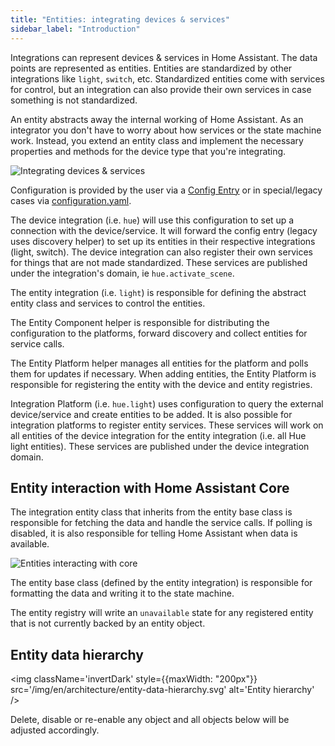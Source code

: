 ```yaml
---
title: "Entities: integrating devices & services"
sidebar_label: "Introduction"
---
```


Integrations can represent devices & services in Home Assistant. The data points are represented as entities. Entities are standardized by other integrations like `light`, `switch`, etc. Standardized entities come with services for control, but an integration can also provide their own services in case something is not standardized.

An entity abstracts away the internal working of Home Assistant. As an integrator you don't have to worry about how services or the state machine work. Instead, you extend an entity class and implement the necessary properties and methods for the device type that you're integrating.

<img className='invertDark'
  src='/img/en/architecture/integrating-devices-services.svg'
  alt='Integrating devices & services' />

<!--
  https://docs.google.com/drawings/d/1oysZ1VMcPPuyKhY4tequsBWcblDdLydbWxlu6bH6678/edit?usp=sharing
-->

Configuration is provided by the user via a [Config Entry](../config_entries_index.md) or in special/legacy cases via [configuration.yaml](../configuration_yaml_index.md).

The device integration (i.e. `hue`) will use this configuration to set up a connection with the device/service. It will forward the config entry (legacy uses discovery helper) to set up its entities in their respective integrations (light, switch). The device integration can also register their own services for things that are not made standardized. These services are published under the integration's domain, ie `hue.activate_scene`.

The entity integration (i.e. `light`) is responsible for defining the abstract entity class and services to control the entities.

The Entity Component helper is responsible for distributing the configuration to the platforms, forward discovery and collect entities for service calls.

The Entity Platform helper manages all entities for the platform and polls them for updates if necessary. When adding entities, the Entity Platform is responsible for registering the entity with the device and entity registries.

Integration Platform (i.e. `hue.light`) uses configuration to query the external device/service and create entities to be added. It is also possible for integration platforms to register entity services. These services will work on all entities of the device integration for the entity integration (i.e. all Hue light entities). These services are published under the device integration domain.

## Entity interaction with Home Assistant Core

The integration entity class that inherits from the entity base class is responsible for fetching the data and handle the service calls. If polling is disabled, it is also responsible for telling Home Assistant when data is available.

<img className='invertDark'
  src='/img/en/architecture/entity-core-interaction.svg'
  alt='Entities interacting with core' />

<!--
  https://docs.google.com/drawings/d/12Z0t6hriYrQZ2L5Ou7BVhPDd9iGvOvFiGniX5sgqsE4/edit?usp=sharing
-->

The entity base class (defined by the entity integration)  is responsible for formatting the data and writing it to the state machine.

The entity registry will write an `unavailable` state for any registered entity that is not currently backed by an entity object.

## Entity data hierarchy

<img className='invertDark'
  style={{maxWidth: "200px"}}
  src='/img/en/architecture/entity-data-hierarchy.svg'
  alt='Entity hierarchy' />

<!--
  https://docs.google.com/drawings/d/1TorZABszaj3m7tgTyf-EMrheYCj3HAvwXB8YmJW5NZ4/edit?usp=sharing
-->

Delete, disable or re-enable any object and all objects below will be adjusted accordingly.
